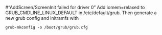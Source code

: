 #“AddScreen/ScreenInit failed for driver 0”
Add iomem=relaxed to GRUB_CMDLINE_LINUX_DEFAULT in /etc/default/grub. Then generate a new grub config and initramfs with

```
grub-mkconfig -o /boot/grub/grub.cfg
```
